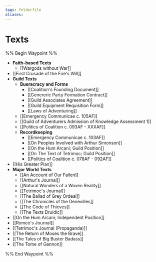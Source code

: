 ```yaml
---
tags: folderfile
aliases:
---
```


# Texts
%% Begin Waypoint %%
- **Faith-based Texts**
	- [[Wargods without War]]
- [[First Crusade of the Fire's Will]]
- **Guild Texts**
	- **Bueracracy and Forms**
		- [[Coalition's Founding Document]]
		- [[Genereric Party Formation Contract]]
		- [[Guild Associates Agreement]]
		- [[Guild Equipment Requisition Form]]
		- [[Laws of Adventuring]]
	- [[Emergency Communicae c. 105AF]]
	- [[Guild of Adventurers Admission of Knowledge Assessment 1]]
	- [[Politics of Coalition c. 093AF - XXXAF]]
	- **Recordkeeping**
		- [[Emergency Communicae c. 103AF]]
		- [[On Peoples Involved with Arthur Simonson]]
		- [[On the Hum Arcani; Guild Position]]
		- [[On The Text of Tetrimoc; Guild Position]]
		- [[Politics of Coalition c. 078AF - 092AF]]
- [[His Greater Plan]]
- **Major World Texts**
	- [[An Account of Our Fallen]]
	- [[Arthur's Journal]]
	- [[Natural Wonders of a Woven Reality]]
	- [[Tetrimoc's Journal]]
	- [[The Ballad of Grey Ordeal]]
	- [[The Chronicles of the Denevilles]]
	- [[The Code of Thieves]]
	- [[The Texts Druidic]]
- [[On the Hum Arcani; Independent Position]]
- [[Romeo's Journal]]
- [[Tetrimoc's Journal (Propaganda)]]
- [[The Return of Moses the Brave]]
- [[The Tales of Big Buster Badass]]
- [[The Tome of Gannon]]

%% End Waypoint %%
